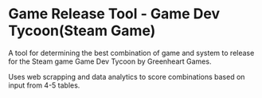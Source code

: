 # Game Release Tool - Game Dev Tycoon(Steam Game)
A tool for determining the best combination of game and system to release for the Steam game Game Dev Tycoon by Greenheart Games.

Uses web scrapping and data analytics to score combinations based on input from 4-5 tables.
